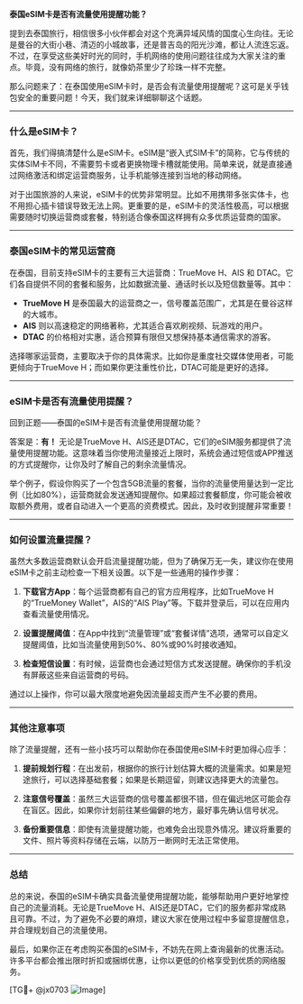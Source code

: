 **泰国eSIM卡是否有流量使用提醒功能？**

提到去泰国旅行，相信很多小伙伴都会对这个充满异域风情的国度心生向往。无论是曼谷的大街小巷、清迈的小城故事，还是普吉岛的阳光沙滩，都让人流连忘返。不过，在享受这些美好时光的同时，手机网络的使用问题往往成为大家关注的重点。毕竟，没有网络的旅行，就像奶茶里少了珍珠一样不完整。

那么问题来了：在泰国使用eSIM卡时，是否会有流量使用提醒呢？这可是关乎钱包安全的重要问题！今天，我们就来详细聊聊这个话题。

---

### **什么是eSIM卡？**

首先，我们得搞清楚什么是eSIM卡。eSIM是“嵌入式SIM卡”的简称，它与传统的实体SIM卡不同，不需要剪卡或者更换物理卡槽就能使用。简单来说，就是直接通过网络激活和绑定运营商服务，让手机能够连接到当地的移动网络。

对于出国旅游的人来说，eSIM卡的优势非常明显。比如不用携带多张实体卡，也不用担心插卡错误导致无法上网。更重要的是，eSIM卡的灵活性极高，可以根据需要随时切换运营商或套餐，特别适合像泰国这样拥有众多优质运营商的国家。

---

### **泰国eSIM卡的常见运营商**

在泰国，目前支持eSIM卡的主要有三大运营商：TrueMove H、AIS 和 DTAC。它们各自提供不同的套餐和服务，比如数据流量、通话时长以及短信数量等。其中：

- **TrueMove H** 是泰国最大的运营商之一，信号覆盖范围广，尤其是在曼谷这样的大城市。
- **AIS** 则以高速稳定的网络著称，尤其适合喜欢刷视频、玩游戏的用户。
- **DTAC** 的价格相对实惠，适合预算有限但又想保持基本通信需求的游客。

选择哪家运营商，主要取决于你的具体需求。比如你是重度社交媒体使用者，可能更倾向于TrueMove H；而如果你更注重性价比，DTAC可能是更好的选择。

---

### **eSIM卡是否有流量使用提醒？**

回到正题——泰国的eSIM卡是否有流量使用提醒功能？

答案是：**有！** 无论是TrueMove H、AIS还是DTAC，它们的eSIM服务都提供了流量使用提醒功能。这意味着当你使用流量接近上限时，系统会通过短信或APP推送的方式提醒你，让你及时了解自己的剩余流量情况。

举个例子，假设你购买了一个包含5GB流量的套餐，当你的流量使用量达到一定比例（比如80%），运营商就会发送通知提醒你。如果超过套餐额度，你可能会被收取额外费用，或者自动进入一个更高的资费模式。因此，及时收到提醒非常重要！

---

### **如何设置流量提醒？**

虽然大多数运营商默认会开启流量提醒功能，但为了确保万无一失，建议你在使用eSIM卡之前主动检查一下相关设置。以下是一些通用的操作步骤：

1. **下载官方App**：每个运营商都有自己的官方应用程序，比如TrueMove H的“TrueMoney Wallet”，AIS的“AIS Play”等。下载并登录后，可以在应用内查看流量使用情况。
   
2. **设置提醒阈值**：在App中找到“流量管理”或“套餐详情”选项，通常可以自定义提醒阈值，比如当流量使用到50%、80%或90%时接收通知。

3. **检查短信设置**：有时候，运营商也会通过短信方式发送提醒。确保你的手机没有屏蔽这些来自运营商的号码。

通过以上操作，你可以最大限度地避免因流量超支而产生不必要的费用。

---

### **其他注意事项**

除了流量提醒，还有一些小技巧可以帮助你在泰国使用eSIM卡时更加得心应手：

1. **提前规划行程**：在出发前，根据你的旅行计划估算大概的流量需求。如果是短途旅行，可以选择基础套餐；如果是长期逗留，则建议选择更大的流量包。

2. **注意信号覆盖**：虽然三大运营商的信号覆盖都很不错，但在偏远地区可能会存在盲区。因此，如果你计划前往某些偏僻的地方，最好事先确认信号状况。

3. **备份重要信息**：即使有流量提醒功能，也难免会出现意外情况。建议将重要的文件、照片等资料存储在云端，以防万一断网时无法正常使用。

---

### **总结**

总的来说，泰国的eSIM卡确实具备流量使用提醒功能，能够帮助用户更好地掌控自己的流量消耗。无论是TrueMove H、AIS还是DTAC，它们的服务都非常成熟且可靠。不过，为了避免不必要的麻烦，建议大家在使用过程中多留意提醒信息，并合理规划自己的流量使用。

最后，如果你正在考虑购买泰国的eSIM卡，不妨先在网上查询最新的优惠活动。许多平台都会推出限时折扣或捆绑优惠，让你以更低的价格享受到优质的网络服务。

[TG💪+ @jx0703 ![Image](https://github.com/user-attachments/assets/dbca1d08-cadb-493c-b0ec-ad6f7a83f270)]